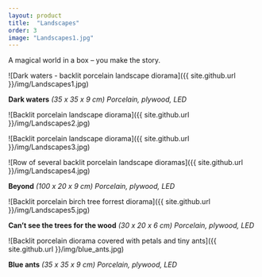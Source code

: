 ```yaml
---
layout: product
title:  "Landscapes"
order: 3
image: "Landscapes1.jpg"
---
```


A magical world in a box  – you make the story.

![Dark waters - backlit porcelain landscape diorama]({{ site.github.url }}/img/Landscapes1.jpg)

**Dark waters** *(35 x 35 x 9 cm) Porcelain, plywood, LED*

![Backlit porcelain landscape diorama]({{ site.github.url }}/img/Landscapes2.jpg)

![Backlit porcelain landscape diorama]({{ site.github.url }}/img/Landscapes3.jpg)

![Row of several backlit porcelain landscape dioramas]({{ site.github.url }}/img/Landscapes4.jpg)

**Beyond** *(100 x 20 x 9 cm) Porcelain, plywood, LED*

![Backlit porcelain birch tree forrest diorama]({{ site.github.url }}/img/Landscapes5.jpg)

**Can’t see the trees for the wood** *(30 x 20 x 6 cm) Porcelain, plywood, LED*

![Backlit porcelain diorama covered with petals and tiny ants]({{ site.github.url }}/img/blue_ants.jpg)

**Blue ants** *(35 x 35 x 9 cm) Porcelain, plywood, LED*

